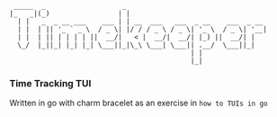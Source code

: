      _____  _                   _                                   
    |_   _|(_)                 | |                                  
      | |   _  _ __ ___    ___ | | __  ___   ___  _ __    ___  _ __ 
      | |  | || '_ ` _ \  / _ \| |/ / / _ \ / _ \| '_ \  / _ \| '__|
      | |  | || | | | | ||  __/|   < |  __/|  __/| |_) ||  __/| |   
      \_/  |_||_| |_| |_| \___||_|\_\ \___| \___|| .__/  \___||_|   
                                                 | |                
                                                 |_|                


### Time Tracking TUI

Written in go with charm bracelet as an exercise in `how to TUIs in go`